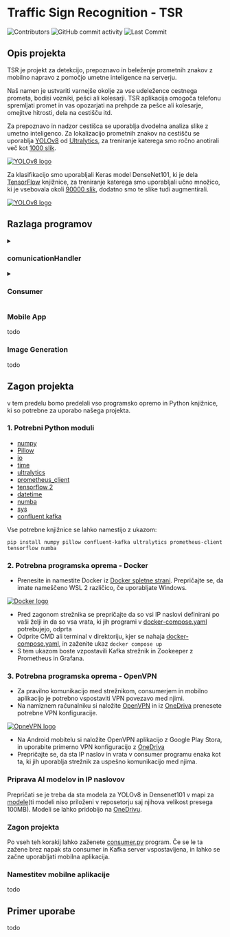# Traffic Sign Recognition - TSR
 ![Contributors](https://img.shields.io/github/contributors/Superkingpat/TSR-AI_Traffic_Sign_Recognition) ![GitHub commit activity](https://img.shields.io/github/commit-activity/t/Superkingpat/TSR-AI_Traffic_Sign_Recognition) ![Last Commit](https://img.shields.io/github/last-commit/Superkingpat/TSR-AI_Traffic_Sign_Recognition) 

## Opis projekta

TSR je projekt za detekcijo, prepoznavo in beleženje prometnih znakov z mobilno napravo z pomočjo umetne inteligence na serverju. 

Naš namen je ustvariti varnejše okolje za vse udeležence cestnega prometa, bodisi vozniki, pešci ali kolesarji. TSR aplikacija omogoča telefonu spremljati promet in vas opozarjati na prehpde za pešce ali kolesarje, omejitve hitrosti, dela na cestišču itd.

Za prepoznavo in nadzor cestišca se uporablja dvodelna analiza slike z umetno inteligenco. Za lokalizacijo prometnih znakov na cestišču se uporablja [YOLOv8](https://github.com/ultralytics/ultralytics) od [Ultralytics](https://www.ultralytics.com), za treniranje katerega smo ročno anotirali več kot [1000 slik](https://app.roboflow.com/uni-qwrlr/driving-bfdzg/browse?queryText=&pageSize=50&startingIndex=0&browseQuery=true).

[![YOLOv8 logo](https://miro.medium.com/v2/resize:fit:1358/1*YQWYPi4uoT8RcG6BPbUoVw.png)](https://github.com/ultralytics/ultralytics)

Za klasifikacijo smo uporabljali Keras model DenseNet101, ki je dela [TensorFlow](https://www.tensorflow.org/tutorials/quickstart/beginner) knjižnice, za treniranje katerega smo uporabljali učno množico, ki je vsebovala okoli [90000 slik](https://univerzamb-my.sharepoint.com/:u:/g/personal/patrik_gobec_student_um_si/EYYisBJteiZJl5q1efYQeccBIVi3znCycz9KW-ghp77Njw?e=ll0q6K), dodatno smo te slike tudi augmentirali.

[![YOLOv8 logo](https://miro.medium.com/v2/resize:fit:2560/0*BrC7o-KTt54z948C.jpg)](https://keras.io)

## Razlaga programov
<details>
<summary>

### comunicationHandler

</summary>

Program [comunicationHandler](ServerAI/comunication_handler.py) omogoča spremljanje in pošiljanje sporočil preko Kafka strežnika z uporabo knjižnice confluent-kafka-python.
##### Konstruktor
```python
 def __init__(self, server_address, consumer_group_name): 
 ```

Sprejme parametre:
- server_address: Naslov Kafka strežnika.
- consumer_group_name: Ime skupine consumerjev.

Ustvari:
- AdminClient, Consumer, Producer.

V primeru napake se sproži izjema.

##### create_topic
```python
def create_topic(self, topic_name, num_partitions, replication_factor):
```
- Ustvari nov topic z danimi parametri.
- Parametri: ime topica, število particij, replikacijski faktor.
- Sproži izjemo ob napaki.

##### delivery_report
```python
 def __delivery_report(err, msg):
```
- Callback funkcija za status dostave sporočila.
- Parametri: napaka, sporočilo.
##### set_consumer_topic_subscribtion
```python
 def set_consumer_topic_subscribtion(self, topic, auto_topic_creation=True, num_partitions=1, replication_factor=1):
```
- Subscriba consumerja na določen topic in opcijsko ustvari topic.
- Parametri: ime topica, auto-ustvarjanje, število particij, replikacijski faktor.
- Sproži izjemo ob napaki.
##### Produce
```python
  def produce(self, topic, massage):
```
- Pošlje sporočilo na določen Kafka topic.
- Parametri: ime topica, sporočilo.
- Sproži izjemo ob napaki.
##### Consume
```python
  def consume(self, timeout_len=1.0):
```
- Sprejme sporočila iz Kafka topica.
- Parametri: timeout dolžina.
- Vrne sporočilo ali None ob timeoutu.
- Sproži izjemo ob napaki.
##### end_handler
```python
  def end_handler(self):
```
- Zapre consumerja.
</details>

<details>
<summary>

### Consumer

</summary>

Program [consumer](ServerAI\consumer.py) inicializira različne števce in merilnike Prometheus za nadzor prometa in podatkov, ki jih pošilja odjemalec. Na portu 8000 je vzpostavljen Prometheus strežnik. Nalagata se modela YOLOv8 in Keras (DenseNet121) za lokalizacijo in prepoznavo prometnih znakov. Inicializira se indeks razredov z imeni znakov, ki se prepoznavajo. Ustvari se komunikacijski vmesnik (comunicationHandler) na IP naslovu strežnika in vratih 9092, ki se naroči na ustrezen topic za sprejemanje sporočil od odjemalca.
##### Inicializacija
- Ustvarijo se števci in merilniki Prometheus
- Naložita se modela TensorFlow Keras in YOLO
- Inicializira se class_index za imena razredov znakov.
##### Komunikacija in obdelava sporočil
- ComunicationHandler se naroči na topic test-pictures-flutter 
- Preverja nova sporočila
- Če je sporočilo prisotno, se dekodira in poveča se števec MOBILE_REQUESTS.
##### Obdelava slike
- Slika se shrani kot PNG za vodenje evidence
- Slika se poda YOLOv8 modelu za lokalizacijo znakov
- Za vsak zaznan znak se poveča števec ALL_SIGN_COUNT in del slike se pripravi za Keras model
##### Prepoznava
- Model napove razred znaka in njegovo zanesljivost
- Če je znak prepoznan in zanesljivost zadostuje, se poveča števec za vrsto znaka in posodobijo se pozicije na Prometheusu
- Indeks znake se doda v list
##### Posodobitev heatmape in pošiljanje rezultatov
- Če so bile zaznane pozicije znakov, se posodobi heatmapa in točke na Prometheusu 
- Seznam rezultatov se pošlje nazaj odjemalcu.
</details>

### Mobile App
todo
### Image Generation
todo
## Zagon projekta

v tem predelu bomo predelali vso programsko opremo in Python knjižnice, ki so potrebne za uporabo našega projekta.

### 1. Potrebni Python moduli

- [numpy](https://numpy.org)
- [Pillow](https://python-pillow.org)
- [io](https://docs.python.org/3/library/io.html)
- [time](https://docs.python.org/3/library/time.html)
- [ultralytics](https://pypi.org/project/ultralytics/)
- [prometheus_client](https://pypi.org/project/prometheus-client/)
- [tensorflow 2](https://www.tensorflow.org/tutorials/quickstart/beginner)
- [datetime](https://docs.python.org/3/library/datetime.html)
- [numba](https://numba.pydata.org)
- [sys](https://docs.python.org/3/library/sys.html)
- [confluent kafka](https://docs.confluent.io/platform/current/clients/confluent-kafka-python/html/index.html)

Vse potrebne knjižnice se lahko namestijo z ukazom:
```
pip install numpy pillow confluent-kafka ultralytics prometheus-client tensorflow numba
```

### 2. Potrebna programska oprema - Docker

- Prenesite in namestite Docker iz [Docker spletne strani](https://desktop.docker.com/win/main/amd64/Docker%20Desktop%20Installer.exe). Prepričajte se, da imate nameščeno WSL 2 različico, če uporabljate Windows.

[![Docker logo](https://blog.codewithdan.com/wp-content/uploads/2023/06/Docker-Logo.png)](https://www.docker.com)

- Pred zagonom strežnika se prepričajte da so vsi IP naslovi definirani po vaši želji in da so vsa vrata, ki jih programi v [docker-compose.yaml](Kafka_server\docker-compose.yml) potrebujejo, odprta
- Odprite CMD ali terminal v direktoriju, kjer se nahaja [docker-compose.yaml](Kafka_server\docker-compose.yml), in zaženite ukaz ```docker compose up```
- S tem ukazom boste vzpostavili Kafka strežnik in Zookeeper z Prometheus in Grafana.

### 3. Potrebna programska oprema - OpenVPN

- Za pravilno komunikacijo med strežnikom, consumerjem in mobilno aplikacijo je potrebno vspostaviti VPN povezavo med njimi.
- Na namiznem računalniku si naložite [OpenVPN](https://openvpn.net/client/client-connect-vpn-for-windows/) in iz [OneDriva](https://univerzamb-my.sharepoint.com/:f:/g/personal/patrik_gobec_student_um_si/Er2gpcJaEORMlxfCAjn7zBIB35p_Q3dOcjTnGAsXOKif0Q?e=94y0eR) prenesete potrebne VPN konfiguracije.

[![OpneVPN logo](https://static.100-downloads.com/media/programs/open-vpn.jpg)](https://openvpn.net/client/client-connect-vpn-for-windows/)

- Na Android mobitelu si naložite OpenVPN aplikacijo z Google Play Stora, in uporabite primerno VPN konfiguracijo z [OneDriva](https://univerzamb-my.sharepoint.com/:f:/g/personal/patrik_gobec_student_um_si/Er2gpcJaEORMlxfCAjn7zBIB35p_Q3dOcjTnGAsXOKif0Q?e=94y0eR)
- Prepričajte se, da sta IP naslov in vrata v consumer programu enaka kot ta, ki jih uporablja strežnik za uspešno komunikacijo med njima.

### Priprava AI modelov in IP naslovov

Prepričati se je treba da sta modela za YOLOv8 in Densenet101 v mapi za [modele](AI/ServerAI/models)(ti modeli niso priloženi v reposetorju saj njihova velikost presega 100MB). Modeli se lahko pridobijo na [OneDrivu](https://univerzamb-my.sharepoint.com/personal/patrik_gobec_student_um_si/_layouts/15/onedrive.aspx?id=%2Fpersonal%2Fpatrik_gobec_student_um_si%2FDocuments%2FAI-TSR%2FAI%20modeli&FolderCTID=0x012000E1D29EAE4D87534AA113FF4DD513C502&view=0).

### Zagon projekta

Po vseh teh korakij lahko zaženete [consumer.py](ServerAI\consumer.py) program. Če se le ta zažene brez napak sta consumer in Kafka server vspostavljena, in lahko se začne uporabljati mobilna aplikacija.

### Namestitev mobilne aplikacije
todo

## Primer uporabe
todo